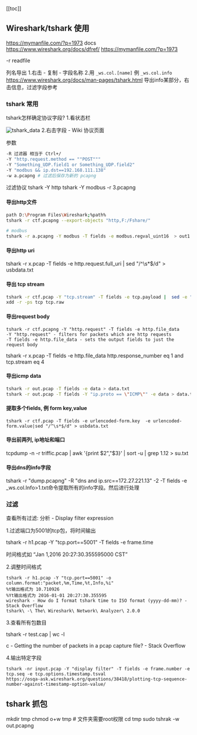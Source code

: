 [[toc]]

## Wireshark/tshark 使用
https://mymanfile.com/?p=1973
docs https://www.wireshark.org/docs/dfref/
https://mymanfile.com/?p=1973

-r readfile

列名导出
1.右击 - 复制 - 字段名称
2.用 `_ws.col.[name]` 例 `_ws.col.info` https://www.wireshark.org/docs/man-pages/tshark.html
导出info某部分，右击信息，过滤字段参考
### tshark 常用
tshark怎样确定协议字段?
1.看状态栏

![tshark_data](imgs/tshark_data.jpg)
2.右击字段 - Wiki 协议页面

参数
```sh
-R 过滤器 相当于 Ctrl+/
-Y "http.request.method == ""POST"""
-Y "Something_UDP.field1 or Something_UDP.field2"
-Y "modbus && ip.dst==192.168.111.138"
-w a.pcapng # 过滤后保存为新的 pcapng 
```
过滤协议
tshark -Y http
tshark -Y modbus -r 3.pcapng

#### 导出http文件
```sh
path D:\Program Files\Wireshark;%path%
tshark -r ctf.pcapng --export-objects "http,F:/Fshare/"

# modbus
tshark -r a.pcapng -Y modbus -T fields -e modbus.regval_uint16  > out1.txt
```
#### 导出http uri
tshark -r x.pcap -T fields -e http.request.full_uri | sed "/^\s*$/d" > usbdata.txt
#### 导出 tcp stream

```bash
tshark -r ctf.pcap -Y "tcp.stream" -T fields -e tcp.payload |  sed -e "/^\s*$/d" -e "s/://g" > tcp
xdd -r -ps tcp tcp.raw
```

#### 导出request body
```
tshark -r ctf.pcapng -Y "http.request" -T fields -e http.file_data
-Y "http.request" - filters for packets which are http requests
-T fields -e http.file_data - sets the output fields to just the request body
```

tshark -r x.pcap -T fields -e http.file_data http.response_number eq 1 and tcp.stream eq 4

#### 导出icmp data 
```sh
tshark -r out.pcap -T fields -e data > data.txt
tshark -r out.pcap -T fields -Y "ip.proto == \"ICMP\"" -e data > data.txt
```
#### 提取多个fields, 例 form key,value

```
tshark -r ctf.pcap -T fields -e urlencoded-form.key  -e urlencoded-form.value|sed "/^\s*$/d" > usbdata.txt
```

#### 导出前两列, ip地址和端口
tcpdump -n -r triffic.pcap  | awk '{print $2","$3}' | sort -u | grep 1.12 > su.txt

#### 导出dns的info字段

tshark -r "dump.pcapng" -R "dns and ip.src==172.27.221.13" -2 -T fields -e _ws.col.Info>1.txt命令提取所有的info字段。然后进行处理

### 过滤
查看所有过滤: 分析 - Display filter expression

1.过滤端口为5001的tcp包，将时间输出

tshark -r h1.pcap -Y "tcp.port==5001" -T fields -e frame.time

时间格式如   “Jan 1,2016 20:27:30.355595000 CST”

2.调整时间格式

```
tshark -r h1.pcap -Y "tcp.port==5001" -o column.format:"packet,%m,Time,%t,Info,%i"
%t输出格式为 10.710926
%Yt输出格式为 2016-01-01 20:27:30.355595
wireshark - How do I format tshark time to ISO format (yyyy-dd-mm)? - Stack Overflow
tshark\ -\ The\ Wireshark\ Network\ Analyzer\ 2.0.0
```
3.查看所有包数目

tshark -r test.cap | wc -l

c - Getting the number of packets in a pcap capture file? - Stack Overflow

4.输出特定字段

```
tshark -nr input.pcap -Y "display filter" -T fields -e frame.number -e tcp.seq -e tcp.options.timestamp.tsval
https://osqa-ask.wireshark.org/questions/38418/plotting-tcp-sequence-number-against-timestamp-option-value/
```

## tshark 抓包

mkdir tmp
chmod o+w tmp # 文件夹需要root权限
cd tmp
sudo tshrak -w out.pcapng